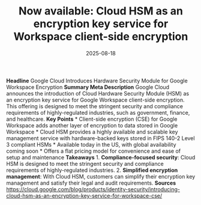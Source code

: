﻿---
title: 'Now available: Cloud HSM as an encryption key service for Workspace client-side
  encryption'
date: '2025-08-18'
category: Markets
image: "/images/generated/briefs/2025-08-18/now-available-cloud-hsm-as-an-encryption-key-service-for-wor.svg"

summary: ''
slug: now available cloud hsm as an encryption key service for wor
source_urls:
- https://cloud.google.com/blog/products/identity-security/introducing-cloud-hsm-as-an-encryption-key-service-for-workspace-cse/
seo:
  title: 'Now available: Cloud HSM as an encryption key service for Workspace client-side
    encryption | Hash n Hedge'
  description: ''
  keywords:
  - news
  - markets
  - brief
---

**Headline** Google Cloud Introduces Hardware Security Module for Google Workspace Encryption  **Summary Meta Description** Google Cloud announces the introduction of Cloud Hardware Security Module (HSM) as an encryption key service for Google Workspace client-side encryption. This offering is designed to meet the stringent security and compliance requirements of highly-regulated industries, such as government, finance, and healthcare.  **Key Points**  * Client-side encryption (CSE) for Google Workspace adds another layer of encryption to data stored in Google Workspace * Cloud HSM provides a highly available and scalable key management service with hardware-backed keys stored in FIPS 140-2 Level 3 compliant HSMs * Available today in the US, with global availability coming soon * Offers a flat pricing model for convenience and ease of setup and maintenance  **Takeaways**  1. **Compliance-focused security**: Cloud HSM is designed to meet the stringent security and compliance requirements of highly-regulated industries. 2. **Simplified encryption management**: With Cloud HSM, customers can simplify their encryption key management and satisfy their legal and audit requirements.  **Sources** https://cloud.google.com/blog/products/identity-security/introducing-cloud-hsm-as-an-encryption-key-service-for-workspace-cse/ 
